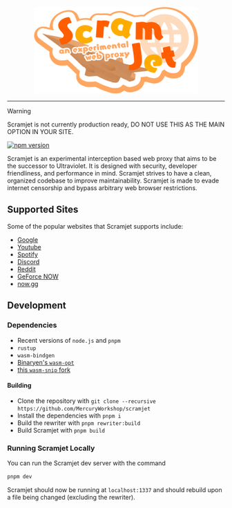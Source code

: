 <div align="center">
  <img src="assets/scramjet.png" height="200" />
</div>

---

> [!WARNING]  
> Scramjet is not currently production ready, DO NOT USE THIS AS THE MAIN OPTION IN YOUR SITE.

<a href="https://www.npmjs.com/package/@mercuryworkshop/scramjet"><img src="https://img.shields.io/npm/v/@mercuryworkshop/scramjet.svg?maxAge=3600" alt="npm version" /></a>

Scramjet is an experimental interception based web proxy that aims to be the successor to Ultraviolet. It is designed with security, developer friendliness, and performance in mind. Scramjet strives to have a clean, organized codebase to improve maintainability. Scramjet is made to evade internet censorship and bypass arbitrary web browser restrictions.

## Supported Sites

Some of the popular websites that Scramjet supports include:

-   [Google](https://google.com)
-   [Youtube](https://www.youtube.com)
-   [Spotify](https://spotify.com)
-   [Discord](https://discord.com)
-   [Reddit](https://reddit.com)
-   [GeForce NOW](https://play.geforcenow.com/)
-   [now.gg](https://now.gg)

## Development

### Dependencies

-   Recent versions of `node.js` and `pnpm`
-   `rustup`
-   `wasm-bindgen`
-   [Binaryen's `wasm-opt`](https://github.com/WebAssembly/binaryen)
-   [this `wasm-snip` fork](https://github.com/r58Playz/wasm-snip)

#### Building

-   Clone the repository with `git clone --recursive https://github.com/MercuryWorkshop/scramjet`
-   Install the dependencies with `pnpm i`
-   Build the rewriter with `pnpm rewriter:build`
-   Build Scramjet with `pnpm build`

### Running Scramjet Locally

You can run the Scramjet dev server with the command

```sh
pnpm dev
```

Scramjet should now be running at `localhost:1337` and should rebuild upon a file being changed (excluding the rewriter).
